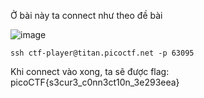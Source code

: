 Ở bài này ta connect như theo đề bài

![image](https://github.com/anhshidou/picoCTF2024/assets/120787381/252ef1bc-b23d-4ba2-a58c-1ae60786209d)

``` ssh ctf-player@titan.picoctf.net -p 63095 ```

Khi connect vào xong, ta sẽ được flag: picoCTF{s3cur3_c0nn3ct10n_3e293eea}
